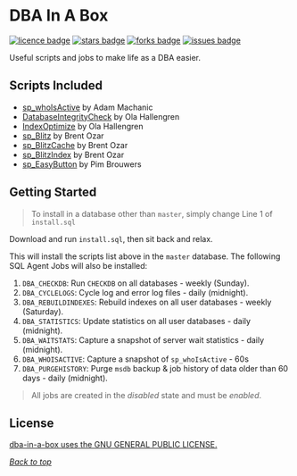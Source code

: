 <a name="header1"></a>
# DBA In A Box
[![licence badge]][licence]
[![stars badge]][stars]
[![forks badge]][forks]
[![issues badge]][issues]

Useful scripts and jobs to make life as a DBA easier.

## Scripts Included
- [sp_whoIsActive][1] by Adam Machanic
- [DatabaseIntegrityCheck][2] by Ola Hallengren
- [IndexOptimize][7] by Ola Hallengren
- [sp_Blitz][3] by Brent Ozar
- [sp_BlitzCache][4] by Brent Ozar
- [sp_BlitzIndex][5] by Brent Ozar
- [sp_EasyButton][6] by Pim Brouwers

## Getting Started

> To install in a database other than `master`, simply change Line 1 of `install.sql`

Download and run `install.sql`, then sit back and relax.

This will install the scripts list above in the `master` database. The following SQL Agent Jobs will also be installed:

1. `DBA_CHECKDB`: Run `CHECKDB` on all databases - weekly (Sunday).
2. `DBA_CYCLELOGS`: Cycle log and error log files - daily (midnight).
3. `DBA_REBUILDINDEXES`: Rebuild indexes on all user databases - weekly (Saturday).
4. `DBA_STATISTICS`: Update statistics on all user databases - daily (midnight).
5. `DBA_WAITSTATS`: Capture a snapshot of server wait statistics - daily (midnight).
6. `DBA_WHOISACTIVE`: Capture a snapshot of `sp_whoIsActive` - 60s
7. `DBA_PURGEHISTORY`: Purge `msdb` backup & job history of data older than 60 days - daily (midnight).

> All jobs are created in the *disabled* state and must be *enabled*.

## License

[dba-in-a-box uses the GNU GENERAL PUBLIC LICENSE.](LICENSE.md)

[*Back to top*](#header1)

[licence badge]:https://img.shields.io/badge/license-GNU-blue.svg
[stars badge]:https://img.shields.io/github/stars/pimbrouwers/dba-in-a-box.svg
[forks badge]:https://img.shields.io/github/forks/pimbrouwers/dba-in-a-box.svg
[issues badge]:https://img.shields.io/github/issues/pimbrouwers/dba-in-a-box.svg

[licence]:https://github.com/pimbrouwers/dba-in-a-box/blob/master/LICENSE.md
[stars]:https://github.com/pimbrouwers/dba-in-a-box/stargazers
[forks]:https://github.com/pimbrouwers/dba-in-a-box/network
[issues]:https://github.com/pimbrouwers/dba-in-a-box/issues

[1]: http://whoisactive.com/downloads/
[2]: https://github.com/olahallengren/sql-server-maintenance-solution/blob/master/DatabaseIntegrityCheck.sql
[3]: https://github.com/BrentOzarULTD/SQL-Server-First-Responder-Kit/blob/dev/sp_Blitz.sql
[4]: https://github.com/BrentOzarULTD/SQL-Server-First-Responder-Kit/blob/dev/sp_BlitzCache.sql
[5]: https://github.com/BrentOzarULTD/SQL-Server-First-Responder-Kit/blob/dev/sp_BlitzIndex.sql
[6]: https://github.com/pimbrouwers/sp_EasyButton/blob/master/sp_EasyButton.sql
[7]: https://github.com/olahallengren/sql-server-maintenance-solution/blob/master/IndexOptimize.sql